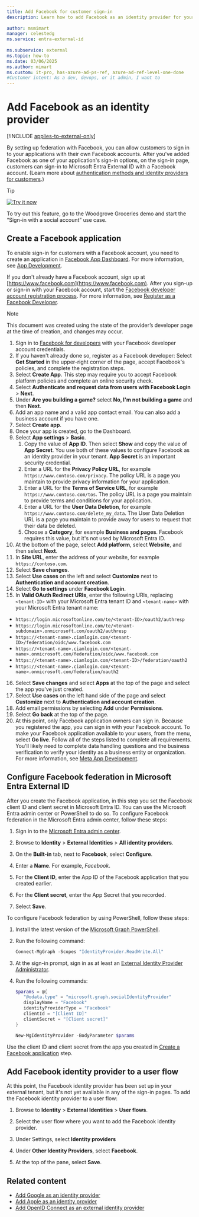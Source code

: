 ```yaml
---
title: Add Facebook for customer sign-in
description: Learn how to add Facebook as an identity provider for your external tenant.
 
author: msmimart
manager: celestedg
ms.service: entra-external-id
 
ms.subservice: external
ms.topic: how-to
ms.date: 03/06/2025
ms.author: mimart
ms.custom: it-pro, has-azure-ad-ps-ref, azure-ad-ref-level-one-done
#Customer intent: As a dev, devops, or it admin, I want to
---
```


# Add Facebook as an identity provider

[!INCLUDE [applies-to-external-only](../includes/applies-to-external-only.md)]

By setting up federation with Facebook, you can allow customers to sign in to your applications with their own Facebook accounts. After you've added Facebook as one of your application's sign-in options, on the sign-in page, customers can sign-in to Microsoft Entra External ID with a Facebook account. (Learn more about [authentication methods and identity providers for customers](concept-authentica/ion-methods-customers.md).)

> [!TIP]
> [![Try it now](./media/common/try-it-now.png)](https://woodgrovedemo.com/#usecase=Social)
> 
> To try out this feature, go to the Woodgrove Groceries demo and start the “Sign-in with a social account” use case.

## Create a Facebook application

To enable sign-in for customers with a Facebook account, you need to create an application in [Facebook App Dashboard](https://developers.facebook.com/). For more information, see [App Development](https://developers.facebook.com/docs/development).

If you don't already have a Facebook account, sign up at [https://www.facebook.com](https://www.facebook.com). After you sign-up or sign-in with your Facebook account, start the [Facebook developer account registration process](https://developers.facebook.com/async/registration). For more information, see [Register as a Facebook Developer](https://developers.facebook.com/docs/development/register).

> [!NOTE]
> This document was created using the state of the provider’s developer page at the time of creation, and changes may occur.

1. Sign in to [Facebook for developers](https://developers.facebook.com/apps) with your Facebook developer account credentials.
1. If you haven't already done so, register as a Facebook developer: Select **Get Started** in the upper-right corner of the page, accept Facebook's policies, and complete the registration steps.
1. Select **Create App**. This step may require you to accept Facebook platform policies and complete an online security check.
1. Select **Authenticate and request data from users with Facebook Login** > **Next**.
1. Under **Are you building a game?** select **No, I'm not building a game** and then **Next**.
1. Add an app name and a valid app contact email. You can also add a business account if you have one.
1. Select **Create app**.
1. Once your app is created, go to the Dashboard.
1. Select **App settings** > **Basic**.
    1. Copy the value of **App ID**. Then select **Show** and copy the value of **App Secret**. You use both of these values to configure Facebook as an identity provider in your tenant. **App Secret** is an important security credential.
    1. Enter a URL for the **Privacy Policy URL**, for example `https://www.contoso.com/privacy`. The policy URL is a page you maintain to provide privacy information for your application.
    1. Enter a URL for the **Terms of Service URL**, for example `https://www.contoso.com/tos`. The policy URL is a page you maintain to provide terms and conditions for your application.
    1. Enter a URL for the **User Data Deletion**, for example `https://www.contoso.com/delete_my_data`. The User Data Deletion URL is a page you maintain to provide away for users to request that their data be deleted.
    1. Choose a **Category**, for example **Business and pages**. Facebook requires this value, but it's not used by Microsoft Entra ID.
1. At the bottom of the page, select **Add platform**, select **Website**, and then select **Next**.
1. In **Site URL**, enter the address of your website, for example `https://contoso.com`. 
1. Select **Save changes**. 
1. Select **Use cases** on the left and select **Customize** next to **Authentication and account creation**.
1. Select **Go to settings** under **Facebook Login**.
1.  In **Valid OAuth Redirect URIs**, enter the following URIs, replacing `<tenant-ID>` with your Microsoft Entra tenant ID and `<tenant-name>` with your Microsoft Entra tenant name:

- `https://login.microsoftonline.com/te/<tenant-ID>/oauth2/authresp`
- `https://login.microsoftonline.com/te/<tenant-subdomain>.onmicrosoft.com/oauth2/authresp`
- `https://<tenant-name>.ciamlogin.com/<tenant-ID>/federation/oidc/www.facebook.com`
- `https://<tenant-name>.ciamlogin.com/<tenant-name>.onmicrosoft.com/federation/oidc/www.facebook.com`
- `https://<tenant-name>.ciamlogin.com/<tenant-ID>/federation/oauth2`
- `https://<tenant-name>.ciamlogin.com/<tenant-name>.onmicrosoft.com/federation/oauth2`

16. Select **Save changes** and select **Apps** at the top of the page and select the app you've just created.
17. Select **Use cases** on the left hand side of the page and select **Customize** next to **Authentication and account creation**.
18. Add email permissions by selecting **Add** under **Permissions**.
19. Select **Go back** at the top of the page.
20. At this point, only Facebook application owners can sign in. Because you registered the app, you can sign in with your Facebook account. To make your Facebook application available to your users, from the menu, select **Go live**. Follow all of the steps listed to complete all requirements. You'll likely need to complete data handling questions and the business verification to verify your identity as a business entity or organization. For more information, see [Meta App Development](https://developers.facebook.com/docs/development/release).

## Configure Facebook federation in Microsoft Entra External ID

After you create the Facebook application, in this step you set the Facebook client ID and client secret in Microsoft Entra ID. You can use the Microsoft Entra admin center or PowerShell to do so. To configure Facebook federation in the Microsoft Entra admin center, follow these steps:

1. Sign in to the [Microsoft Entra admin center](https://entra.microsoft.com).
1. Browse to **Identity** > **External Identities** > **All identity providers**.
2. On the **Built-in** tab, next to **Facebook**, select **Configure**.

   <!-- ![Screenshot that shows how to add Facebook identity provider in Microsoft Entra ID.](./media/sign-in-with-facebook/configure-facebook-idp.png)-->

1. Enter a **Name**. For example, *Facebook*.
1. For the **Client ID**, enter the App ID of the Facebook application that you created earlier.
1. For the **Client secret**, enter the App Secret that you recorded.
1. Select **Save**.

To configure Facebook federation by using PowerShell, follow these steps:

1. Install the latest version of the [Microsoft Graph PowerShell](/powershell/microsoftgraph/installation).
1. Run the following command:

   ```powershell
   Connect-MgGraph -Scopes "IdentityProvider.ReadWrite.All"
   ```

1. At the sign-in prompt, sign in as at least an [External Identity Provider Administrator](~/identity/role-based-access-control/permissions-reference.md#external-identity-provider-administrator). 
1. Run the following commands:

   ```powershell
   $params = @{
      "@odata.type" = "microsoft.graph.socialIdentityProvider"
      displayName = "Facebook"
      identityProviderType = "Facebook"
      clientId = "[Client ID]"
      clientSecret = "[Client secret]"
   }

   New-MgIdentityProvider -BodyParameter $params
   ```
    
Use the client ID and client secret from the app you created in [Create a Facebook application](#create-a-facebook-application) step.

## Add Facebook identity provider to a user flow

At this point, the Facebook identity provider has been set up in your external tenant, but it's not yet available in any of the sign-in pages. To add the Facebook identity provider to a user flow:

1. Browse to **Identity** > **External Identities** > **User flows**.
1. Select the user flow where you want to add the Facebook identity provider.
1. Under Settings, select **Identity providers**
1. Under **Other Identity Providers**, select **Facebook**.

   <!-- ![Screenshot that shows how to add Facebook identity provider a user flow.](./media/sign-in-with-facebook/add-facebook-to-user-flow.png)-->

1. At the top of the pane, select **Save**.

## Related content

- [Add Google as an identity provider](how-to-google-federation-customers.md)
- [Add Apple as an identity provider](how-to-apple-federation-customers.md)
- [Add OpenID Connect as an external identity provider](how-to-custom-oidc-federation-customers.md)
